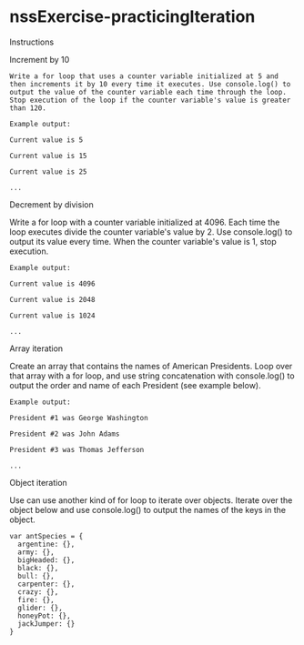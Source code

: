 # nssExercise-practicingIteration

Instructions

Increment by 10

	Write a for loop that uses a counter variable initialized at 5 and then increments it by 10 every time it executes. Use console.log() to output the value of the counter variable each time through the loop. Stop execution of the loop if the counter variable's value is greater than 120.

	Example output:

	Current value is 5

	Current value is 15

	Current value is 25

	...
	
Decrement by division

Write a for loop with a counter variable initialized at 4096. Each time the loop executes divide the counter variable's value by 2. Use console.log() to output its value every time. When the counter variable's value is 1, stop execution.

	Example output:

	Current value is 4096

	Current value is 2048

	Current value is 1024

	...

Array iteration

Create an array that contains the names of American Presidents. Loop over that array with a for loop, and use string concatenation with console.log() to output the order and name of each President (see example below).

	Example output:

	President #1 was George Washington

	President #2 was John Adams

	President #3 was Thomas Jefferson

	...

Object iteration

Use can use another kind of for loop to iterate over objects. Iterate over the object below and use console.log() to output the names of the keys in the object.

	var antSpecies = {
	  argentine: {},
	  army: {},
	  bigHeaded: {},
	  black: {},
	  bull: {},
	  carpenter: {},
	  crazy: {},
	  fire: {},
	  glider: {},
	  honeyPot: {},
	  jackJumper: {}
	}
